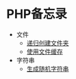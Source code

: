 # PHP备忘录

- 文件
    + [递归创建文件夹](chapter-file/file-01.md)
    + [使用文件缓存](chapter-file/file-02.md)
- 字符串
    + [生成随机字符串](chapter-string/string-01.md)